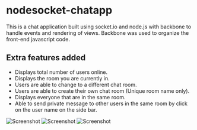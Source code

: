 nodesocket-chatapp
==================

This is a chat application built using socket.io and node.js with backbone to handle events and rendering of views.
Backbone was used to organize the front-end javascript code. 

Extra features added
---------------
- Displays total number of users online.
- Displays the room you are currently in.
- Users are able to change to a different chat room.
- Users are able to create their own chat room (Unique room name only).
- Displays everyone that are in the same room.
- Able to send private message to other users in the same room by click on the user name on the side bar.

![Screenshot](http://imgur.com/Qs8z9Yb.png?raw=true)
![Screenshot](http://imgur.com/rEHmRxC.png?raw=true)
![Screenshot](http://imgur.com/a7hMkK8.png?raw=true)


